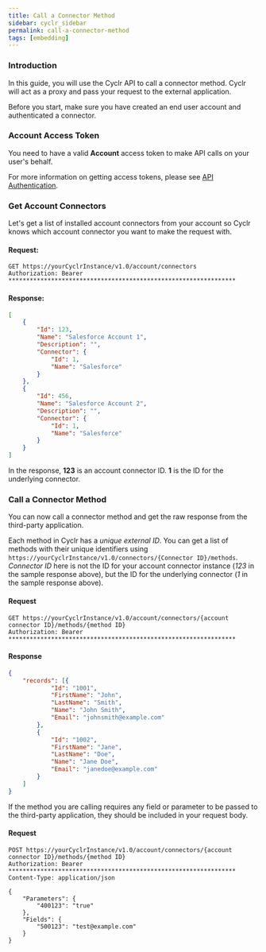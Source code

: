 ```yaml
---
title: Call a Connector Method
sidebar: cyclr_sidebar
permalink: call-a-connector-method
tags: [embedding]
---
```


### Introduction

In this guide, you will use the Cyclr API to call a connector method. Cyclr will act as a proxy and pass your request to the external application.

Before you start, make sure you have created an end user account and authenticated a connector.

### Account Access Token

You need to have a valid **Account** access token to make API calls on your user's behalf.

For more information on getting access tokens, please see [API Authentication](./cyclr-api-authentication).

### Get Account Connectors

Let's get a list of installed account connectors from your account so Cyclr knows which account connector you want to make the request with.

#### Request:

```http
GET https://yourCyclrInstance/v1.0/account/connectors
Authorization: Bearer ****************************************************************
```

#### Response:

```json
[
    {
        "Id": 123,
        "Name": "Salesforce Account 1",
        "Description": "",
        "Connector": {
            "Id": 1,
            "Name": "Salesforce"
        }
    },
    {
        "Id": 456,
        "Name": "Salesforce Account 2",
        "Description": "",
        "Connector": {
            "Id": 1,
            "Name": "Salesforce"
        }
    }
]
```

In the response, **123** is an account connector ID. **1** is the ID for the underlying connector.

### Call a Connector Method

You can now call a connector method and get the raw response from the third-party application.

Each method in Cyclr has a *unique external ID*. You can get a list of methods with their unique identifiers using ```https://yourCyclrInstance/v1.0/connectors/{Connector ID}/methods```. *Connector ID* here is not the ID for your account connector instance (*123* in the sample response above), but the ID for the underlying connector (*1* in the sample response above).

#### Request

```http
GET https://yourCyclrInstance/v1.0/account/connectors/{account connector ID}/methods/{method ID}
Authorization: Bearer ****************************************************************
```

#### Response

```json
{
    "records": [{
            "Id": "1001",
            "FirstName": "John",
            "LastName": "Smith",
            "Name": "John Smith",
            "Email": "johnsmith@example.com"
        },
        {
            "Id": "1002",
            "FirstName": "Jane",
            "LastName": "Doe",
            "Name": "Jane Doe",
            "Email": "janedoe@example.com"
        }
    ]
}
```

If the method you are calling requires any field or parameter to be passed to the third-party application, they should be included in your request body.

#### Request

```http
POST https://yourCyclrInstance/v1.0/account/connectors/{account connector ID}/methods/{method ID}
Authorization: Bearer ****************************************************************
Content-Type: application/json

{
    "Parameters": {
        "400123": "true"
    },
    "Fields": {
        "500123": "test@example.com"
    }
}
```
